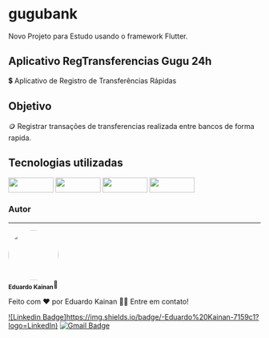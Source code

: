 # gugubank

Novo Projeto para Estudo usando o framework Flutter.

## Aplicativo RegTransferencias Gugu 24h
 
 :heavy_dollar_sign: Aplicativo de Registro de Transferências Rápidas

## Objetivo

:coin: Registrar transações de transferencias realizada entre bancos de forma rapida.

## Tecnologias utilizadas 

<a>

<img align="center" height="30" width="90" src="https://img.shields.io/badge/Flutter-02569B?style=for-the-badge&logo=flutter&logoColor=white">

</a>

<a>

<img align="center" height="30" width="90" src="https://blog.gft.com/br/wp-content/uploads/sites/4/2021/05/1.jpg">

</a>

<a>

<img align="center" height="30" width="90" src="https://miro.medium.com/max/1200/1*qnro_BOCnBQDQg9dMUGp-A.png">

</a>

<a>

<img align="center" height="30" width="90" src="https://miro.medium.com/max/720/0*S0gllBsD11p4kfwO.png">

</a>


### Autor
---

<a>
 <img style="border-radius: 50%;" src="https://avatars.githubusercontent.com/u/31977689?s=400&u=91604a852a531d1ce948d40df3c766c73f158d73&v=4" width="100px;" alt=""/>
 <br />
 <sub><b>Eduardo Kainan</b></sub></a>🚀</a>


Feito com ❤️ por Eduardo Kainan 👋🏽 Entre em contato!

 [![Linkedin Badge]https://img.shields.io/badge/-Eduardo%20Kainan-7159c1?logo=LinkedIn)](https://www.linkedin.com/in/eduardo-kainan-leite-sousa-14b26024/) 
[![Gmail Badge](https://img.shields.io/badge/-tgmarinho@gmail.com-c14438?style=flat-square&logo=Gmail&logoColor=white&link=mailto:eduardokainan.senai@gmail.com)](mailto:eduardokainan.senai@gmail.com)
